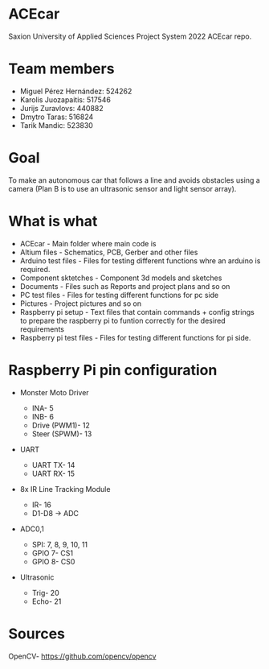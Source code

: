 # ACEcar
Saxion University of Applied Sciences Project System 2022 ACEcar repo. 

# Team members
- Miguel Pérez Hernández: 524262
- Karolis Juozapaitis: 517546
- Jurijs Zuravlovs: 440882
- Dmytro Taras: 516824
- Tarik Mandic: 523830

# Goal
To make an autonomous car that follows a line and avoids obstacles using a camera (Plan B is to use an ultrasonic sensor and light sensor array).

# What is what
- ACEcar - Main folder where main code is
- Altium files - Schematics, PCB, Gerber and other files
- Arduino test files - Files for testing different functions whre an arduino is required.
- Component sktetches - Component 3d models and sketches
- Documents - Files such as Reports and project plans and so on
- PC test files - Files for testing different functions for pc side
- Pictures - Project pictures and so on
- Raspberry pi setup - Text files that contain commands + config strings to prepare  the raspberry pi to funtion correctly for the desired requirements
- Raspberry pi test files - Files for testing different functions for pi side.

# Raspberry Pi pin configuration
- Monster Moto Driver
  - INA- 5
  - INB- 6
  - Drive (PWM1)- 12
  - Steer (SPWM)- 13

- UART
  - UART TX- 14
  - UART RX- 15

- 8x IR Line Tracking Module
  - IR- 16
  - D1-D8 -> ADC

- ADC0,1
   - SPI: 7, 8, 9, 10, 11
   - GPIO 7- CS1
   - GPIO 8- CS0

- Ultrasonic
  - Trig- 20
  - Echo- 21

# Sources
  OpenCV- https://github.com/opencv/opencv
  
  

